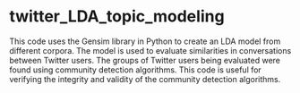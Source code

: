 # twitter_LDA_topic_modeling
This code uses the Gensim library in Python to create an LDA model from different corpora.
The model is used to evaluate similarities in conversations between Twitter users. 
The groups of Twitter users being evaluated were found using community detection algorithms.
This code is useful for verifying the integrity and validity of the community detection algorithms.
